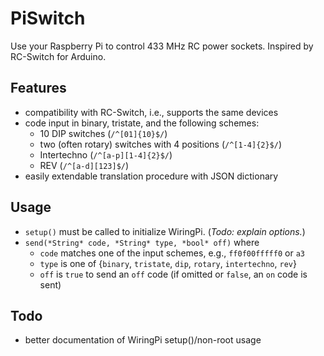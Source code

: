 PiSwitch
========

Use your Raspberry Pi to control 433 MHz RC power sockets. Inspired by RC-Switch for Arduino.

Features
--------

* compatibility with RC-Switch, i.e., supports the same devices
* code input in binary, tristate, and the following schemes:
     - 10 DIP switches (`/^[01]{10}$/`)
     - two (often rotary) switches with 4 positions (`/^[1-4]{2}$/`)
     - Intertechno (`/^[a-p][1-4]{2}$/`)
     - REV (`/^[a-d][123]$/`)
* easily extendable translation procedure with JSON dictionary

Usage
-----
* `setup()` must be called to initialize WiringPi. (*Todo: explain options.*)
* `send(*String* code, *String* type, *bool* off)` where
     - `code` matches one of the input schemes, e.g., `ff0f00fffff0` or `a3`
     - `type` is one of {`binary`, `tristate`, `dip`, `rotary`, `intertechno`, `rev`}
     - `off` is `true` to send an `off` code (if omitted or `false`, an `on` code is sent)


Todo
----

* better documentation of WiringPi setup()/non-root usage
